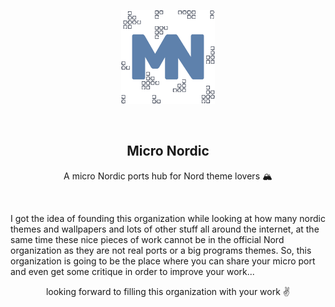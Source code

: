 <p align="center">
    <img src="assets\Micro Nord org icon png.png" width = 150rem/>
</p>
<br>
<h2 align="center"> <b>Micro Nordic</b> </h2>
<p align="center">A micro Nordic ports hub for Nord theme lovers 🏔</p>
<br>
<p >

I got the idea of founding this organization while looking at how many nordic themes and wallpapers and lots of other stuff all around the internet, at the same time these nice pieces of work cannot be in the official Nord organization as they are not real ports or a big programs themes. So, this organization is going to be the place where you can share your micro port and even get some critique in order to improve your work...
<br>

<span align="center">

looking forward to filling this organization with your work ✌

</span>
</p>
